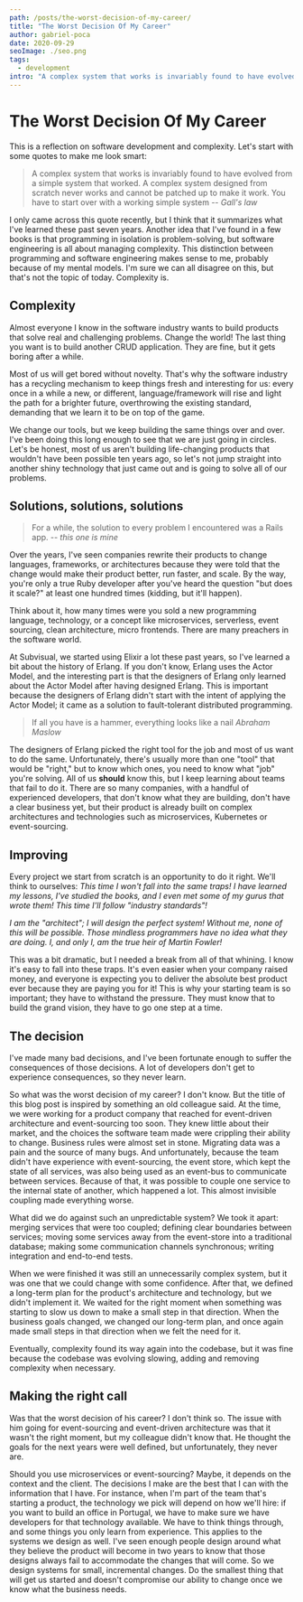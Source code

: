 ```yaml
---
path: /posts/the-worst-decision-of-my-career/
title: "The Worst Decision Of My Career"
author: gabriel-poca
date: 2020-09-29
seoImage: ./seo.png
tags:
  - development
intro: "A complex system that works is invariably found to have evolved from a simple system that worked. A complex system designed from scratch never works and cannot be patched up to make it work. You have to start over with a working simple system"
---
```


# The Worst Decision Of My Career

This is a reflection on software development and complexity. Let's start with
some quotes to make me look smart:

> A complex system that works is invariably found to have evolved from a simple
> system that worked. A complex system designed from scratch never works and
> cannot be patched up to make it work. You have to start over with a working
> simple system -- _Gall's law_

I only came across this quote recently, but I think that it summarizes what
I've learned these past seven years. Another idea that I've found in a few books
is that programming in isolation is problem-solving, but software engineering
is all about managing complexity. This distinction between programming and
software engineering makes sense to me, probably because of my mental models.
I'm sure we can all disagree on this, but that's not the topic of today.
Complexity is.

## Complexity

Almost everyone I know in the software industry wants to build products that
solve real and challenging problems. Change the world! The last thing you want
is to build another CRUD application. They are fine, but it gets boring after
a while.

Most of us will get bored without novelty. That's why the software industry has
a recycling mechanism to keep things fresh and interesting for us: every once
in a while a new, or different, language/framework will rise and light the path
for a brighter future, overthrowing the existing standard, demanding that we
learn it to be on top of the game.

We change our tools, but we keep building the same things over and over. I've
been doing this long enough to see that we are just going in circles. Let's be
honest, most of us aren't building life-changing products that wouldn't have
been possible ten years ago, so let's not jump straight into another shiny
technology that just came out and is going to solve all of our problems.

## Solutions, solutions, solutions

> For a while, the solution to every problem I encountered was a Rails app. --
> _this one is mine_

Over the years, I've seen companies rewrite their products to change languages,
frameworks, or architectures because they were told that the change would make
their product better, run faster, and scale. By the way, you're only a true
Ruby developer after you've heard the question "but does it scale?" at least
one hundred times (kidding, but it'll happen).

Think about it, how many times were you sold a new programming language,
technology, or a concept like microservices, serverless, event sourcing, clean
architecture, micro frontends. There are many preachers in the software world.

At Subvisual, we started using Elixir a lot these past years, so I've learned
a bit about the history of Erlang. If you don't know, Erlang uses the Actor
Model, and the interesting part is that the designers of Erlang only learned
about the Actor Model after having designed Erlang. This is important because
the designers of Erlang didn't start with the intent of applying the Actor
Model; it came as a solution to fault-tolerant distributed programming.

> If all you have is a hammer, everything looks like a nail _Abraham Maslow_

The designers of Erlang picked the right tool for the job and most of us want
to do the same. Unfortunately, there's usually more than one "tool" that would
be "right," but to know which ones, you need to know what "job" you're solving.
All of us **should** know this, but I keep learning about teams that fail to do
it. There are so many companies, with a handful of experienced developers, that
don't know what they are building, don't have a clear business yet, but their
product is already built on complex architectures and technologies such as
microservices, Kubernetes or event-sourcing.

## Improving

Every project we start from scratch is an opportunity to do it right. We'll
think to ourselves: _This time I won't fall into the same traps! I have learned
my lessons, I've studied the books, and I even met some of my gurus that wrote
them! This time I'll follow "industry standards"!_

_I am the "architect"; I will design the perfect system! Without me, none of
this will be possible. Those mindless programmers have no idea what they are
doing. I, and only I, am the true heir of Martin Fowler!_

This was a bit dramatic, but I needed a break from all of that whining. I know
it's easy to fall into these traps. It's even easier when your company raised
money, and everyone is expecting you to deliver the absolute best product ever
because they are paying you for it! This is why your starting team is so
important; they have to withstand the pressure. They must know that to build
the grand vision, they have to go one step at a time.

## The decision

I've made many bad decisions, and I've been fortunate enough to suffer the
consequences of those decisions. A lot of developers don't get to experience
consequences, so they never learn.

So what was the worst decision of my career? I don't know. But the title of
this blog post is inspired by something an old colleague said. At the time, we
were working for a product company that reached for event-driven architecture
and event-sourcing too soon. They knew little about their market, and the
choices the software team made were crippling their ability to change. Business
rules were almost set in stone. Migrating data was a pain and the source of
many bugs. And unfortunately, because the team didn't have experience with
event-sourcing, the event store, which kept the state of all services, was also
being used as an event-bus to communicate between services. Because of that, it
was possible to couple one service to the internal state of another, which
happened a lot. This almost invisible coupling made everything worse.

What did we do against such an unpredictable system? We took it apart: merging
services that were too coupled; defining clear boundaries between services;
moving some services away from the event-store into a traditional database;
making some communication channels synchronous; writing integration and
end-to-end tests.

When we were finished it was still an unnecessarily complex system, but it was
one that we could change with some confidence. After that, we defined
a long-term plan for the product's architecture and technology, but we didn't
implement it. We waited for the right moment when something was starting to
slow us down to make a small step in that direction. When the business goals
changed, we changed our long-term plan, and once again made small steps in that
direction when we felt the need for it.

Eventually, complexity found its way again into the codebase, but it was fine
because the codebase was evolving slowing, adding and removing complexity when
necessary.

## Making the right call

Was that the worst decision of his career? I don't think so. The issue with him
going for event-sourcing and event-driven architecture was that it wasn't the
right moment, but my colleague didn't know that. He thought the goals for the
next years were well defined, but unfortunately, they never are.

Should you use microservices or event-sourcing? Maybe, it depends on the
context and the client. The decisions I make are the best that I can with the
information that I have. For instance, when I'm part of the team that's
starting a product, the technology we pick will depend on how we'll hire: if
you want to build an office in Portugal, we have to make sure we have
developers for that technology available. We have to think things through, and
some things you only learn from experience. This applies to the systems we
design as well. I've seen enough people design around what they believe the
product will become in two years to know that those designs always fail to
accommodate the changes that will come. So we design systems for small,
incremental changes. Do the smallest thing that will get us started and
doesn't compromise our ability to change once we know what the business needs.
